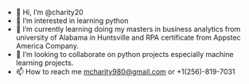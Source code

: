 - 👋 Hi, I’m @charity20
- 👀 I’m interested in learning python
- 🌱 I’m currently learning doing my masters in business analytics from university of Alabama in Huntsville and RPA certificate from Appstec America Company. 
- 💞️ I’m looking to collaborate on python projects especially machine learning projects. 
- 📫 How to reach me mcharity980@gmail.com or +1(256)-819-7031

<!---
charity20/charity20 is a ✨ special ✨ repository because its `README.md` (this file) appears on your GitHub profile.
You can click the Preview link to take a look at your changes.
--->
